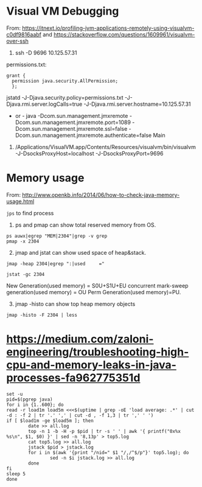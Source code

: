 # Visual VM Debugging

From: https://itnext.io/profiling-jvm-applications-remotely-using-visualvm-c0df9816aabf and https://stackoverflow.com/questions/1609961/visualvm-over-ssh
1. ssh -D 9696 10.125.57.31

  permissions.txt:
  ```
  grant {
    permission java.security.AllPermission;
    };
  ```
  jstatd -J-Djava.security.policy=permissions.txt -J-Djava.rmi.server.logCalls=true -J-Djava.rmi.server.hostname=10.125.57.31
  - or -
  java -Dcom.sun.management.jmxremote -Dcom.sun.management.jmxremote.port=1089 -Dcom.sun.management.jmxremote.ssl=false -Dcom.sun.management.jmxremote.authenticate=false Main

1. /Applications/VisualVM.app/Contents/Resources/visualvm/bin/visualvm -J-DsocksProxyHost=localhost -J-DsocksProxyPort=9696

# Memory usage

From: http://www.openkb.info/2014/06/how-to-check-java-memory-usage.html

`jps` to find process

1. ps and pmap can show total reserved memory from OS.
```
ps auwx|egrep "MEM|2304"|grep -v grep
pmap -x 2304
```

2. jmap and jstat can show used space of heap&stack.
```
jmap -heap 2304|egrep ":|used     ="
```

```
jstat -gc 2304
```
New Generation(used memory) = S0U+S1U+EU
concurrent mark-sweep generation(used memory) = OU
Perm Generation(used memory)=PU.

3. jmap -histo can show top heap memory objects
```
jmap -histo -F 2304 | less
```

# https://medium.com/zaloni-engineering/troubleshooting-high-cpu-and-memory-leaks-in-java-processes-fa962775351d
```
set -u
pid=$(pgrep java)
for i in {1..600}; do
read -r load1m load5m <<<$(uptime | grep -oE 'load average: .*' | cut -d : -f 2 | tr '.' ',' | cut -d , -f 1,3 | tr ',' ' ')
if [ $load1m -ge $load5m ]; then
        date >> all.log
        top -n 1 -b -H -p $pid | tr -s ' ' | awk '{ printf("0x%x %s\n", $1, $0) }' | sed -n '8,13p' > top5.log
        cat top5.log >> all.log
        jstack $pid > jstack.log
        for i in $(awk '{print "/nid=" $1 "/,/^$/p"}' top5.log); do
                sed -n $i jstack.log >> all.log
        done
fi
sleep 5
done
```
